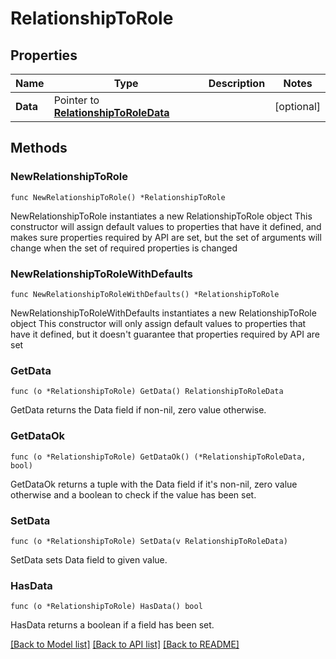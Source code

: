 # RelationshipToRole

## Properties

Name | Type | Description | Notes
---- | ---- | ----------- | ------
**Data** | Pointer to [**RelationshipToRoleData**](RelationshipToRoleData.md) |  | [optional] 

## Methods

### NewRelationshipToRole

`func NewRelationshipToRole() *RelationshipToRole`

NewRelationshipToRole instantiates a new RelationshipToRole object
This constructor will assign default values to properties that have it defined,
and makes sure properties required by API are set, but the set of arguments
will change when the set of required properties is changed

### NewRelationshipToRoleWithDefaults

`func NewRelationshipToRoleWithDefaults() *RelationshipToRole`

NewRelationshipToRoleWithDefaults instantiates a new RelationshipToRole object
This constructor will only assign default values to properties that have it defined,
but it doesn't guarantee that properties required by API are set

### GetData

`func (o *RelationshipToRole) GetData() RelationshipToRoleData`

GetData returns the Data field if non-nil, zero value otherwise.

### GetDataOk

`func (o *RelationshipToRole) GetDataOk() (*RelationshipToRoleData, bool)`

GetDataOk returns a tuple with the Data field if it's non-nil, zero value otherwise
and a boolean to check if the value has been set.

### SetData

`func (o *RelationshipToRole) SetData(v RelationshipToRoleData)`

SetData sets Data field to given value.

### HasData

`func (o *RelationshipToRole) HasData() bool`

HasData returns a boolean if a field has been set.


[[Back to Model list]](../README.md#documentation-for-models) [[Back to API list]](../README.md#documentation-for-api-endpoints) [[Back to README]](../README.md)



